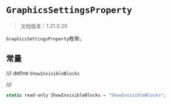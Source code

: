 # `GraphicsSettingsProperty`

> 文档版本：1.21.0.20

`GraphicsSettingsProperty`枚举。

## 常量

/// define
`ShowInvisibleBlocks`


///

```js
static read-only ShowInvisibleBlocks = "ShowInvisibleBlocks";
```

